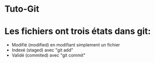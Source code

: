 # Tuto-Git

# Les fichiers ont trois états dans git: 
 - Modifié (modified) en modifiant simplement un fichier
 - Indexé (staged) avec "git add"
 - Validé (commited) avec "git commit"